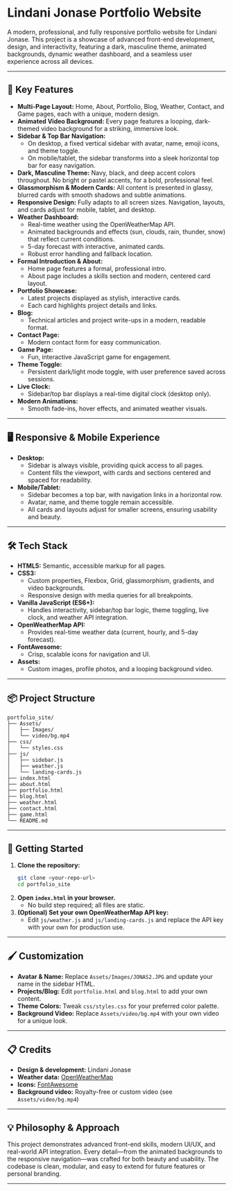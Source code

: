 # Lindani Jonase Portfolio Website

A modern, professional, and fully responsive portfolio website for Lindani Jonase. This project is a showcase of advanced front-end development, design, and interactivity, featuring a dark, masculine theme, animated backgrounds, dynamic weather dashboard, and a seamless user experience across all devices.

---

## 🌟 Key Features

- **Multi-Page Layout:** Home, About, Portfolio, Blog, Weather, Contact, and Game pages, each with a unique, modern design.
- **Animated Video Background:** Every page features a looping, dark-themed video background for a striking, immersive look.
- **Sidebar & Top Bar Navigation:**
  - On desktop, a fixed vertical sidebar with avatar, name, emoji icons, and theme toggle.
  - On mobile/tablet, the sidebar transforms into a sleek horizontal top bar for easy navigation.
- **Dark, Masculine Theme:** Navy, black, and deep accent colors throughout. No bright or pastel accents, for a bold, professional feel.
- **Glassmorphism & Modern Cards:** All content is presented in glassy, blurred cards with smooth shadows and subtle animations.
- **Responsive Design:** Fully adapts to all screen sizes. Navigation, layouts, and cards adjust for mobile, tablet, and desktop.
- **Weather Dashboard:**
  - Real-time weather using the OpenWeatherMap API.
  - Animated backgrounds and effects (sun, clouds, rain, thunder, snow) that reflect current conditions.
  - 5-day forecast with interactive, animated cards.
  - Robust error handling and fallback location.
- **Formal Introduction & About:**
  - Home page features a formal, professional intro.
  - About page includes a skills section and modern, centered card layout.
- **Portfolio Showcase:**
  - Latest projects displayed as stylish, interactive cards.
  - Each card highlights project details and links.
- **Blog:**
  - Technical articles and project write-ups in a modern, readable format.
- **Contact Page:**
  - Modern contact form for easy communication.
- **Game Page:**
  - Fun, interactive JavaScript game for engagement.
- **Theme Toggle:**
  - Persistent dark/light mode toggle, with user preference saved across sessions.
- **Live Clock:**
  - Sidebar/top bar displays a real-time digital clock (desktop only).
- **Modern Animations:**
  - Smooth fade-ins, hover effects, and animated weather visuals.

---

## 🖥️ Responsive & Mobile Experience
- **Desktop:**
  - Sidebar is always visible, providing quick access to all pages.
  - Content fills the viewport, with cards and sections centered and spaced for readability.
- **Mobile/Tablet:**
  - Sidebar becomes a top bar, with navigation links in a horizontal row.
  - Avatar, name, and theme toggle remain accessible.
  - All cards and layouts adjust for smaller screens, ensuring usability and beauty.

---

## 🛠️ Tech Stack
- **HTML5:** Semantic, accessible markup for all pages.
- **CSS3:**
  - Custom properties, Flexbox, Grid, glassmorphism, gradients, and video backgrounds.
  - Responsive design with media queries for all breakpoints.
- **Vanilla JavaScript (ES6+):**
  - Handles interactivity, sidebar/top bar logic, theme toggling, live clock, and weather API integration.
- **OpenWeatherMap API:**
  - Provides real-time weather data (current, hourly, and 5-day forecast).
- **FontAwesome:**
  - Crisp, scalable icons for navigation and UI.
- **Assets:**
  - Custom images, profile photos, and a looping background video.

---

## 📦 Project Structure
```
portfolio_site/
├── Assets/
│   ├── Images/
│   └── video/bg.mp4
├── css/
│   └── styles.css
├── js/
│   ├── sidebar.js
│   ├── weather.js
│   └── landing-cards.js
├── index.html
├── about.html
├── portfolio.html
├── blog.html
├── weather.html
├── contact.html
├── game.html
└── README.md
```

---

## 🚀 Getting Started
1. **Clone the repository:**
   ```bash
   git clone <your-repo-url>
   cd portfolio_site
   ```
2. **Open `index.html` in your browser.**
   - No build step required; all files are static.
3. **(Optional) Set your own OpenWeatherMap API key:**
   - Edit `js/weather.js` and `js/landing-cards.js` and replace the API key with your own for production use.

---

## 🖌️ Customization
- **Avatar & Name:** Replace `Assets/Images/JONAS2.JPG` and update your name in the sidebar HTML.
- **Projects/Blog:** Edit `portfolio.html` and `blog.html` to add your own content.
- **Theme Colors:** Tweak `css/styles.css` for your preferred color palette.
- **Background Video:** Replace `Assets/video/bg.mp4` with your own video for a unique look.

---

## 📋 Credits
- **Design & development:** Lindani Jonase
- **Weather data:** [OpenWeatherMap](https://openweathermap.org/)
- **Icons:** [FontAwesome](https://fontawesome.com/)
- **Background video:** Royalty-free or custom video (see `Assets/video/bg.mp4`)

---

## 💡 Philosophy & Approach
This project demonstrates advanced front-end skills, modern UI/UX, and real-world API integration. Every detail—from the animated backgrounds to the responsive navigation—was crafted for both beauty and usability. The codebase is clean, modular, and easy to extend for future features or personal branding.

---
